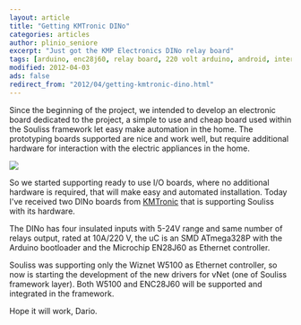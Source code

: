 ```yaml
---
layout: article
title: "Getting KMTronic DINo"
categories: articles
author: plinio_seniore
excerpt: "Just got the KMP Electronics DINo relay board"
tags: [arduino, enc28j60, relay board, 220 volt arduino, android, internet controlled]
modified: 2012-04-03
ads: false  
redirect_from: "2012/04/getting-kmtronic-dino.html"
---
```


Since the beginning of the project, we intended to develop an electronic board dedicated to the project, a simple to use and cheap board used within the Souliss framework let easy make automation in the home. The prototyping boards supported are nice and work well, but require additional hardware for interaction with the electric appliances in the home.

![](https://github.com/souliss/souliss.github.io/blob/master/images/2012-04/DINo.jpg?raw=true)

So we started supporting ready to use I/O boards, where no additional hardware is required, that will make easy and automated installation. Today I've received two DINo boards from [KMTronic](http://www.kmtronic.com/) that is supporting Souliss with its hardware.

The DINo has four insulated inputs with 5-24V range and same number of relays output, rated at 10A/220 V,  the uC is an SMD ATmega328P with the Arduino bootloader and the Microchip EN28J60 as Ethernet controller.

Souliss was supporting only the Wiznet W5100 as Ethernet controller, so now is starting the development of the new drivers for vNet (one of Souliss framework layer). Both W5100 and ENC28J60 will be supported and integrated in the framework.

Hope it will work,
Dario.